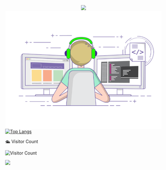 

<!--
**vanillakiwi/vanillakiwi** is a ✨ _special_ ✨ repository because its `README.md` (this file) appears on your GitHub profile.

Here are some ideas to get you started:

- 🔭 I’m currently working on ...
- 🌱 I’m currently learning ...
- 👯 I’m looking to collaborate on ...
- 🤔 I’m looking for help with ...
- 💬 Ask me about ...
- 📫 How to reach me: ...
- 😄 Pronouns: ...
- ⚡ Fun fact: ...
-->
<div align="center">
    <a href="https://blog.sunguoqi.com/">
      <img src="https://readme-typing-svg.herokuapp.com/?lines=Hello%2C%20World!;Have%20a%20good%20day!&center=true&size=27" />
    </a>
  </div>
 
 
<img align="right" align="top" top='120' alt="GIF" src="https://raw.githubusercontent.com/devSouvik/devSouvik/master/gif3.gif" width="580"/>  

[![Top Langs](https://github-readme-stats.vercel.app/api/top-langs/?username=vanillakiwi&layout=compact)](https://github.com/vanillakiwi/github-readme-stats)




🛳  Visitor Count 

![Visitor Count](https://profile-counter.glitch.me/all-smile/count.svg)

![](https://raw.githubusercontent.com/shihuili1218/shihuili1218/output/github-contribution-grid-snake.svg)

